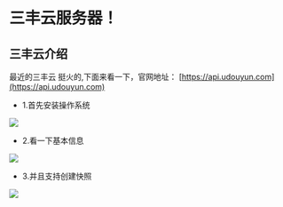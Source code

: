 # 三丰云服务器！

## 三丰云介绍
最近的三丰云 挺火的,下面来看一下，官网地址： [https://api.udouyun.com](https://api.udouyun.com)

- 1.首先安装操作系统
 <img src="https://img-blog.csdnimg.cn/20190618145028512.png" />
 
- 2.看一下基本信息
 <img src="https://img-blog.csdnimg.cn/20190618145103314.png" />
 
- 3.并且支持创建快照
 <img src="https://img-blog.csdnimg.cn/20190618145121816.png" />
